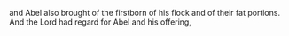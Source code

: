 and Abel also brought of the firstborn of his flock and of their fat portions. And the Lord had regard for Abel and his offering,
